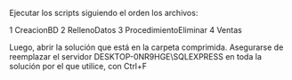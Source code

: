Ejecutar los scripts siguiendo el orden los archivos:

1 CreacionBD
2 RellenoDatos
3 ProcedimientoEliminar
4 Ventas

Luego, abrir la solución que está en la carpeta comprimida. Asegurarse de reemplazar el servidor DESKTOP-0NR9HGE\SQLEXPRESS en toda la solución por el que utilice, con Ctrl+F
